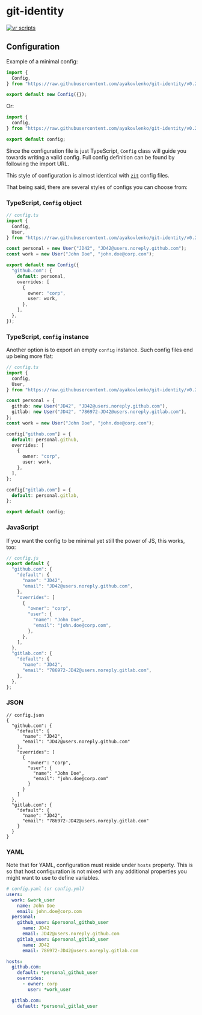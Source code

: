 # git-identity

[![vr scripts](https://badges.velociraptor.run/flat.svg)](https://velociraptor.run)

## Configuration

Example of a minimal config:

```typescript
import {
  Config,
} from "https://raw.githubusercontent.com/ayakovlenko/git-identity/v0.2.0/config.ts";

export default new Config({});
```

Or:

```typescript
import {
  config,
} from "https://raw.githubusercontent.com/ayakovlenko/git-identity/v0.2.0/config.ts";

export default config;
```

Since the configuration file is just TypeScript, `Config` class will guide you
towards writing a valid config. Full config definition can be found by following
the import URL.

This style of configuration is almost identical with
[`zit`](https://github.com/ayakovlenko/zit) config files.

That being said, there are several styles of configs you can choose from:

### TypeScript, `Config` object

```typescript
// config.ts
import {
  Config,
  User,
} from "https://raw.githubusercontent.com/ayakovlenko/git-identity/v0.2.0/config.ts";

const personal = new User("JD42", "JD42@users.noreply.github.com");
const work = new User("John Doe", "john.doe@corp.com");

export default new Config({
  "github.com": {
    default: personal,
    overrides: [
      {
        owner: "corp",
        user: work,
      },
    ],
  },
});
```

### TypeScript, `config` instance

Another option is to export an empty `config` instance. Such config files end up
being more flat:

```typescript
// config.ts
import {
  config,
  User,
} from "https://raw.githubusercontent.com/ayakovlenko/git-identity/v0.2.0/config.ts";

const personal = {
  github: new User("JD42", "JD42@users.noreply.github.com"),
  gitlab: new User("JD42", "786972-JD42@users.noreply.gitlab.com"),
};
const work = new User("John Doe", "john.doe@corp.com");

config["github.com"] = {
  default: personal.github,
  overrides: [
    {
      owner: "corp",
      user: work,
    },
  ],
};

config["gitlab.com"] = {
  default: personal.gitlab,
};

export default config;
```

### JavaScript

If you want the config to be minimal yet still the power of JS, this works, too:

```javascript
// config.js
export default {
  "github.com": {
    "default": {
      "name": "JD42",
      "email": "JD42@users.noreply.github.com",
    },
    "overrides": [
      {
        "owner": "corp",
        "user": {
          "name": "John Doe",
          "email": "john.doe@corp.com",
        },
      },
    ],
  },
  "gitlab.com": {
    "default": {
      "name": "JD42",
      "email": "786972-JD42@users.noreply.gitlab.com",
    },
  },
};
```

### JSON

```jsonc
// config.json
{
  "github.com": {
    "default": {
      "name": "JD42",
      "email": "JD42@users.noreply.github.com"
    },
    "overrides": [
      {
        "owner": "corp",
        "user": {
          "name": "John Doe",
          "email": "john.doe@corp.com"
        }
      }
    ]
  },
  "gitlab.com": {
    "default": {
      "name": "JD42",
      "email": "786972-JD42@users.noreply.gitlab.com"
    }
  }
}
```

### YAML

Note that for YAML, configuration must reside under `hosts` property. This is so
that host configuration is not mixed with any additional properties you might
want to use to define variables.

```yaml
# config.yaml (or config.yml)
users:
  work: &work_user
    name: John Doe
    email: john.doe@corp.com
  personal:
    github_user: &personal_github_user
      name: JD42
      email: JD42@users.noreply.github.com
    gitlab_user: &personal_gitlab_user
      name: JD42
      email: 786972-JD42@users.noreply.gitlab.com

hosts:
  github.com:
    default: *personal_github_user
    overrides:
      - owner: corp
        user: *work_user

  gitlab.com:
    default: *personal_gitlab_user
```
